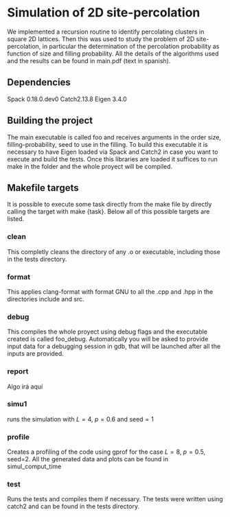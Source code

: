 # Simulation of 2D site-percolation
We implemented a recursion routine to identify  percolating clusters in square 2D lattices. Then this was used to study the problem of 2D site-percolation, in particular the determination of the percolation probability as function of size and filling probability. All the details of the algorithms used and the results can be found in main.pdf (text in spanish).

## Dependencies
Spack 0.18.0.dev0
Catch2.13.8
Eigen 3.4.0

## Building the project
The main executable is called foo and receives arguments in the order size, filling-probability, seed to use in the filling. To build this executable it is necessary to have Eigen loaded via Spack and Catch2 in case you want to execute and build the tests. Once this libraries are loaded it suffices to run make in the folder and the whole proyect will be compiled.

## Makefile targets
It is possible to execute some task directly from the make file by directly calling the target with make {task}. Below all of this  possible targets are listed.

### clean
This completly cleans the directory of any .o or executable, including those in the tests directory.

### format
This applies clang-format with format GNU to all the .cpp and .hpp in the directories include and src.

### debug
This compiles the whole proyect using debug flags and the executable created is called foo_debug. Automatically you will be asked to provide input data for a debugging session in gdb, that will be launched after all the inputs are provided.

### report
Algo irá aquí

### simu1
runs the simulation with $L=4$, $p=0.6$ and seed$=1$

### profile
Creates a profiling of the code using gprof for the case $L=8$, $p=0.5$, seed=$2$. All the generated data and plots can be found in simul_comput_time

### test
Runs the tests and compiles them if necessary. The tests were written using catch2 and can be found in the tests directory.

